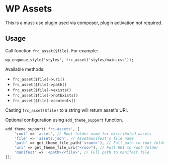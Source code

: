 # WP Assets

This is a must-use plugin used via composer, plugin activation not required.

## Usage

Call function `frc_asset($file)`. For example: 

`wp_enqueue_style('styles', frc_asset('styles/main.css'));`

Available methods: 
* `frc_asset($file)->uri()`
* `frc_asset($file)->path()`
* `frc_asset($file)->exists()`
* `frc_asset($file)->notExists()`
* `frc_asset($file)->contents()`

Casting `frc_asset($file)` to a string will return asset's URI.  

Optional configuration using `add_theme_support` function.

```php
add_theme_support('frc-assets', [
    'root' => 'asset', // Root folder name for distributed assets
    'file' => 'assets.json', // Assetmanifest's file name
    'path' => get_theme_file_path('<root>'), // Full path to root folder
    'uri' => get_theme_file_uri("<roo>"), // Full URI to root folder
    'manifest' => '<path>/<file>', // Full path to manifest file
]);
```
